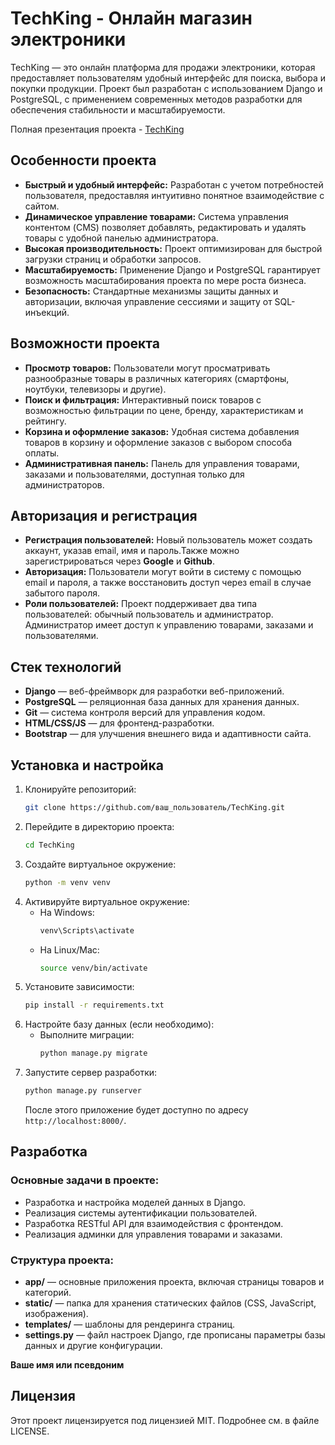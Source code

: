 # TechKing - Онлайн магазин электроники

TechKing — это онлайн платформа для продажи электроники, которая предоставляет пользователям удобный интерфейс для поиска, выбора и покупки продукции. Проект был разработан с использованием Django и PostgreSQL, с применением современных методов разработки для обеспечения стабильности и масштабируемости.

Полная презентация проекта - [TechKing](https://temablag.github.io/TechKing/TechKing.pdf)

## Особенности проекта

- **Быстрый и удобный интерфейс:** Разработан с учетом потребностей пользователя, предоставляя интуитивно понятное взаимодействие с сайтом.
- **Динамическое управление товарами:** Система управления контентом (CMS) позволяет добавлять, редактировать и удалять товары с удобной панелью администратора.
- **Высокая производительность:** Проект оптимизирован для быстрой загрузки страниц и обработки запросов.
- **Масштабируемость:** Применение Django и PostgreSQL гарантирует возможность масштабирования проекта по мере роста бизнеса.
- **Безопасность:** Стандартные механизмы защиты данных и авторизации, включая управление сессиями и защиту от SQL-инъекций.

## Возможности проекта

- **Просмотр товаров:** Пользователи могут просматривать разнообразные товары в различных категориях (смартфоны, ноутбуки, телевизоры и другие).
- **Поиск и фильтрация:** Интерактивный поиск товаров с возможностью фильтрации по цене, бренду, характеристикам и рейтингу.
- **Корзина и оформление заказов:** Удобная система добавления товаров в корзину и оформление заказов с выбором способа оплаты.
- **Административная панель:** Панель для управления товарами, заказами и пользователями, доступная только для администраторов.

## Авторизация и регистрация

- **Регистрация пользователей:** Новый пользователь может создать аккаунт, указав email, имя и пароль.Также можно зарегистрироваться через **Google** и **Github**.
- **Авторизация:** Пользователи могут войти в систему с помощью email и пароля, а также восстановить доступ через email в случае забытого пароля.
- **Роли пользователей:** Проект поддерживает два типа пользователей: обычный пользователь и администратор. Администратор имеет доступ к управлению товарами, заказами и пользователями.

## Стек технологий

- **Django** — веб-фреймворк для разработки веб-приложений.
- **PostgreSQL** — реляционная база данных для хранения данных.
- **Git** — система контроля версий для управления кодом.
- **HTML/CSS/JS** — для фронтенд-разработки.
- **Bootstrap** — для улучшения внешнего вида и адаптивности сайта.

## Установка и настройка

1. Клонируйте репозиторий:
    ```bash
    git clone https://github.com/ваш_пользователь/TechKing.git
    ```
2. Перейдите в директорию проекта:
    ```bash
    cd TechKing
    ```
3. Создайте виртуальное окружение:
    ```bash
    python -m venv venv
    ```
4. Активируйте виртуальное окружение:
    - На Windows:
        ```bash
        venv\Scripts\activate
        ```
    - На Linux/Mac:
        ```bash
        source venv/bin/activate
        ```
5. Установите зависимости:
    ```bash
    pip install -r requirements.txt
    ```
6. Настройте базу данных (если необходимо):
    - Выполните миграции:
        ```bash
        python manage.py migrate
        ```
7. Запустите сервер разработки:
    ```bash
    python manage.py runserver
    ```
    После этого приложение будет доступно по адресу `http://localhost:8000/`.

## Разработка

### Основные задачи в проекте:

- Разработка и настройка моделей данных в Django.
- Реализация системы аутентификации пользователей.
- Разработка RESTful API для взаимодействия с фронтендом.
- Реализация админки для управления товарами и заказами.

### Структура проекта:

- **app/** — основные приложения проекта, включая страницы товаров и категорий.
- **static/** — папка для хранения статических файлов (CSS, JavaScript, изображения).
- **templates/** — шаблоны для рендеринга страниц.
- **settings.py** — файл настроек Django, где прописаны параметры базы данных и другие конфигурации.



**Ваше имя или псевдоним**

## Лицензия

Этот проект лицензируется под лицензией MIT. Подробнее см. в файле LICENSE.

